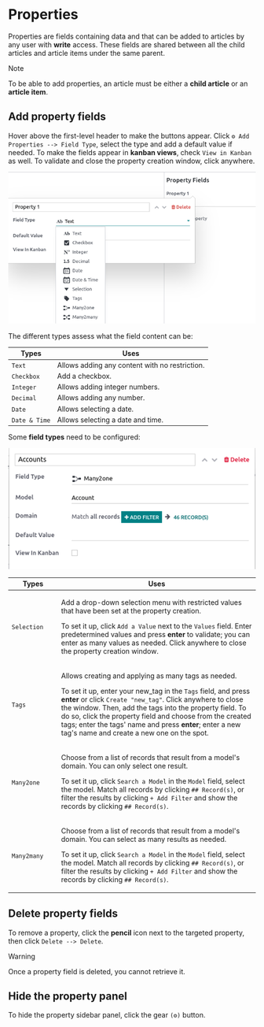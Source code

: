 # Properties

Properties are fields containing data and that can be added to articles
by any user with **write** access. These fields are shared between all
the child articles and article items under the same parent.

> [!NOTE]
> To be able to add properties, an article must be either a **child
> article** or an **article item**.

## Add property fields

Hover above the first-level header to make the buttons appear. Click
`⚙ Add
Properties --> Field Type`, select the type and add a default value if
needed. To make the fields appear in **kanban views**, check
`View in Kanban` as well. To validate and close the property creation
window, click anywhere.

<img src="properties/fields.png" class="align-center"
alt="Dropdown of property fields types" />

The different types assess what the field content can be:

| Types         | Uses                                           |
|---------------|------------------------------------------------|
| `Text`        | Allows adding any content with no restriction. |
| `Checkbox`    | Add a checkbox.                                |
| `Integer`     | Allows adding integer numbers.                 |
| `Decimal`     | Allows adding any number.                      |
| `Date`        | Allows selecting a date.                       |
| `Date & Time` | Allows selecting a date and time.              |

Some **field types** need to be configured:

<img src="properties/manyone.png" class="align-center"
alt="property configuration form" />

<table>
<colgroup>
<col style="width: 20%" />
<col style="width: 80%" />
</colgroup>
<thead>
<tr class="header">
<th>Types</th>
<th>Uses</th>
</tr>
</thead>
<tbody>
<tr class="odd">
<td><p><code class="interpreted-text"
role="guilabel">Selection</code></p></td>
<td><p>Add a drop-down selection menu with restricted values that have
been set at the property creation.</p>
<p>To set it up, click <code class="interpreted-text"
role="guilabel">Add a Value</code> next to the <code
class="interpreted-text" role="guilabel">Values</code> field. Enter
predetermined values and press <strong>enter</strong> to validate; you
can enter as many values as needed. Click anywhere to close the property
creation window.</p></td>
</tr>
<tr class="even">
<td><p><code class="interpreted-text"
role="guilabel">Tags</code></p></td>
<td><p>Allows creating and applying as many tags as needed.</p>
<p>To set it up, enter your <span class="title-ref">new_tag</span> in
the <code class="interpreted-text" role="guilabel">Tags</code> field,
and press <strong>enter</strong> or click <code class="interpreted-text"
role="guilabel">Create "new_tag"</code>. Click anywhere to close the
window. Then, add the tags into the property field. To do so, click the
property field and choose from the created tags; enter the tags' name
and press <strong>enter</strong>; enter a new tag's name and create a
new one on the spot.</p></td>
</tr>
<tr class="odd">
<td><p><code class="interpreted-text"
role="guilabel">Many2one</code></p></td>
<td><p>Choose from a list of records that result from a model's domain.
You can only select one result.</p>
<p>To set it up, click <code class="interpreted-text"
role="guilabel">Search a Model</code> in the <code
class="interpreted-text" role="guilabel">Model</code> field, select the
model. Match all records by clicking <code class="interpreted-text"
role="guilabel">## Record(s)</code>, or filter the results by clicking
<code class="interpreted-text" role="guilabel">+ Add Filter</code> and
show the records by clicking <code class="interpreted-text"
role="guilabel">## Record(s)</code>.</p></td>
</tr>
<tr class="even">
<td><p><code class="interpreted-text"
role="guilabel">Many2many</code></p></td>
<td><p>Choose from a list of records that result from a model's domain.
You can select as many results as needed.</p>
<p>To set it up, click <code class="interpreted-text"
role="guilabel">Search a Model</code> in the <code
class="interpreted-text" role="guilabel">Model</code> field, select the
model. Match all records by clicking <code class="interpreted-text"
role="guilabel">## Record(s)</code>, or filter the results by clicking
<code class="interpreted-text" role="guilabel">+ Add Filter</code> and
show the records by clicking <code class="interpreted-text"
role="guilabel">## Record(s)</code>.</p></td>
</tr>
</tbody>
</table>

## Delete property fields

To remove a property, click the **pencil** icon next to the targeted
property, then click `Delete --> Delete`.

> [!WARNING]
> Once a property field is deleted, you cannot retrieve it.

## Hide the property panel

To hide the property sidebar panel, click the gear `(⚙)` button.

